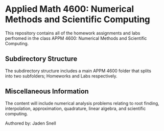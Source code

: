 # Applied Math 4600: Numerical Methods and Scientific Computing
This repository contains all of the homework assignments and labs perfromed in the class APPM 4600: Numerical Methods and Scientific Computing. 

## Subdirectory Structure
The subdirectory structure includes a main APPM 4600 folder that splits into two subfolders; Homeworks and Labs respectively.

## Miscellaneous Information
The content will include numerical analysis problems relating to root finding, interpolation, approximation, quadrature, linear algebra, and scientific computing.

Authored by: Jaden Snell
